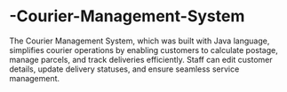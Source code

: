 # -Courier-Management-System
The Courier Management System, which was built with Java language, simplifies courier operations by enabling customers to calculate postage, manage parcels, and track deliveries efficiently. Staff can edit customer details, update delivery statuses, and ensure seamless service management.
